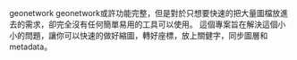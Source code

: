 geonetwork
geonetwork或許功能完整，但是對於只想要快速的把大量圖檔放進去的需求，卻完全沒有任何簡單易用的工具可以使用。
這個專案旨在解決這個小小的問題，讓你可以快速的做好縮圖，轉好座標，放上關健字，同步圖層和metadata。
